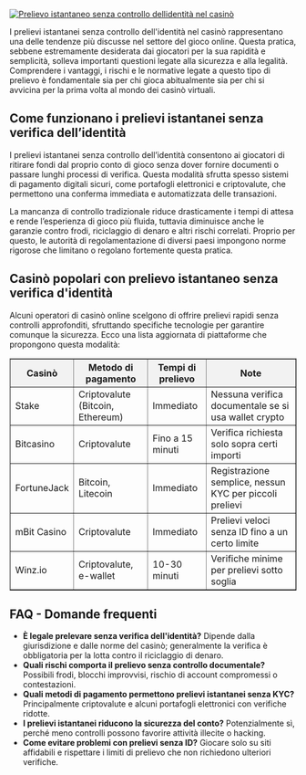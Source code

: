 [![Prelievo istantaneo senza controllo dellidentità nel casinò](https://123-caf.pages.dev/gitsignup.png)](https://vrmoo.ru/Bt82HjjY)

<div>     <p>I prelievi istantanei senza controllo dell'identità nel casinò rappresentano una delle tendenze più discusse nel settore del gioco online. Questa pratica, sebbene estremamente desiderata dai giocatori per la sua rapidità e semplicità, solleva importanti questioni legate alla sicurezza e alla legalità. Comprendere i vantaggi, i rischi e le normative legate a questo tipo di prelievo è fondamentale sia per chi gioca abitualmente sia per chi si avvicina per la prima volta al mondo dei casinò virtuali.</p>      <h2>Come funzionano i prelievi istantanei senza verifica dell’identità</h2>   <p>I prelievi istantanei senza controllo dell’identità consentono ai giocatori di ritirare fondi dal proprio conto di gioco senza dover fornire documenti o passare lunghi processi di verifica. Questa modalità sfrutta spesso sistemi di pagamento digitali sicuri, come portafogli elettronici e criptovalute, che permettono una conferma immediata e automatizzata delle transazioni.</p>      <p>La mancanza di controllo tradizionale riduce drasticamente i tempi di attesa e rende l’esperienza di gioco più fluida, tuttavia diminuisce anche le garanzie contro frodi, riciclaggio di denaro e altri rischi correlati. Proprio per questo, le autorità di regolamentazione di diversi paesi impongono norme rigorose che limitano o regolano fortemente questa pratica.</p>      <h2>Casinò popolari con prelievo istantaneo senza verifica d'identità</h2>   <p>Alcuni operatori di casinò online scelgono di offrire prelievi rapidi senza controlli approfonditi, sfruttando specifiche tecnologie per garantire comunque la sicurezza. Ecco una lista aggiornata di piattaforme che propongono questa modalità:</p>      <table border="1" cellpadding="5" cellspacing="0" style="border-collapse: collapse; width: 100%;">     <thead>       <tr style="background-color: #f2f2f2;">         <th>Casinò</th>         <th>Metodo di pagamento</th>         <th>Tempi di prelievo</th>         <th>Note</th>       </tr>     </thead>     <tbody>       <tr>         <td>Stake</td>         <td>Criptovalute (Bitcoin, Ethereum)</td>         <td>Immediato</td>         <td>Nessuna verifica documentale se si usa wallet crypto</td>       </tr>       <tr>         <td>Bitcasino</td>         <td>Criptovalute</td>         <td>Fino a 15 minuti</td>         <td>Verifica richiesta solo sopra certi importi</td>       </tr>       <tr>         <td>FortuneJack</td>         <td>Bitcoin, Litecoin</td>         <td>Immediato</td>         <td>Registrazione semplice, nessun KYC per piccoli prelievi</td>       </tr>       <tr>         <td>mBit Casino</td>         <td>Criptovalute</td>         <td>Immediato</td>         <td>Prelievi veloci senza ID fino a un certo limite</td>       </tr>       <tr>         <td>Winz.io</td>         <td>Criptovalute, e-wallet</td>         <td>10-30 minuti</td>         <td>Verifiche minime per prelievi sotto soglia</td>       </tr>     </tbody>   </table>      <h2>FAQ - Domande frequenti</h2>   <ul>     <li><strong>È legale prelevare senza verifica dell'identità?</strong> Dipende dalla giurisdizione e dalle norme del casinò; generalmente la verifica è obbligatoria per la lotta contro il riciclaggio di denaro.</li>     <li><strong>Quali rischi comporta il prelievo senza controllo documentale?</strong> Possibili frodi, blocchi improvvisi, rischio di account compromessi o contestazioni.</li>     <li><strong>Quali metodi di pagamento permettono prelievi istantanei senza KYC?</strong> Principalmente criptovalute e alcuni portafogli elettronici con verifiche ridotte.</li>     <li><strong>I prelievi istantanei riducono la sicurezza del conto?</strong> Potenzialmente sì, perché meno controlli possono favorire attività illecite o hacking.</li>     <li><strong>Come evitare problemi con prelievi senza ID?</strong> Giocare solo su siti affidabili e rispettare i limiti di prelievo che non richiedono ulteriori verifiche.</li>   </ul> </div>